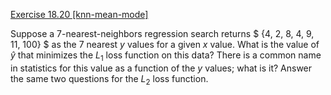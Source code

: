 [Exercise 18.20 \[knn-mean-mode\]](18-20/)

Suppose a $7$-nearest-neighbors regression search
returns $ \{4, 2, 8, 4, 9, 11, 100\} $ as the 7 nearest $y$ values for a
given $x$ value. What is the value of $\hat{y}$ that minimizes the $L_1$
loss function on this data? There is a common name in statistics for
this value as a function of the $y$ values; what is it? Answer the same
two questions for the $L_2$ loss function.
